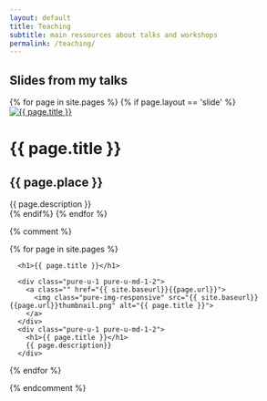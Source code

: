 ```yaml
---
layout: default
title: Teaching
subtitle: main ressources about talks and workshops
permalink: /teaching/
---
```


<h2 class="content-subhead"> Slides from my talks </h2>

<div class="pure-g">
{% for page in site.pages %}
  {% if page.layout == 'slide' %}
    <div class="pure-u-1 pure-u-md-1-2">
      <a class="" href="{{ site.baseurl}}{{page.url}}">
        <img class="pure-img-responsive" src="{{ site.baseurl}}{{page.url}}thumbnail.png" alt="{{ page.title }}">
      </a>
    </div>
    <div class="pure-u-1 pure-u-md-1-2">
      <h1>{{ page.title }}</h1>
      <h2>{{ page.place }}</h2>
      {{ page.description }}
    </div>
  {% endif%}
{% endfor %}
</div>




{% comment %}
<div class="pure-g">
  {% for page in site.pages %}

      <h1>{{ page.title }}</h1>

      <div class="pure-u-1 pure-u-md-1-2">
        <a class="" href="{{ site.baseurl}}{{page.url}}">
          <img class="pure-img-responsive" src="{{ site.baseurl}}{{page.url}}thumbnail.png" alt="{{ page.title }}">
        </a>
      </div>
      <div class="pure-u-1 pure-u-md-1-2">
        <h1>{{ page.title }}</h1>
        {{ page.description}}
      </div>


  {% endfor %}
</div>
{% endcomment %}
